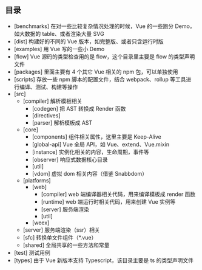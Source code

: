 ## 目录

- [benchmarks] 在对一些比较复杂情况处理的时候，Vue 的一些跑分 Demo，如大数据的 table、或者渲染大量 SVG
- [dist] 构建好的不同的 Vue 版本，如完整版、或者只含运行时版
- [examples] 用 Vue 写的一些小 Demo
- [flow] Vue 源码的类型检查用的是 flow，这个目录里主要是 flow 的类型声明文件
- [packages] 里面主要有 4 个其它 Vue 相关的 npm 包，可以单独使用
- [scripts] 存放一些 npm 脚本的配置文件，结合 webpack、rollup 等工具进行编译、测试、构建等操作
- [src]
  - [compiler] 解析模板相关
    - [codegen] 把 AST 转换成 Render 函数
    - [directives]
    - [parser] 解析模板成 AST
  - [core]
    - [components] 组件相关属性，这里主要是 Keep-Alive
    - [global-api] Vue 全局 API，如 Vue、extend、Vue.mixin
    - [instance] 实例化相关的内容，生命周期，事件等
    - [observer] 响应式数据核心目录
    - [util]
    - [vdom] 虚拟 dom 相关内容（借鉴 Snabbdom）
  - [platforms]
    - [web]
      - [compiler] web 端编译器相关代码，用来编译模板成 render 函数
      - [runtime] web 端运行时相关代码，用来创建 Vue 实例等
      - [server] 服务端渲染
      - [util]
    - [weex]
  - [server] 服务端渲染（ssr）相关
  - [sfc] 转换单文件组件（\*.vue）
  - [shared] 全局共享的一些方法和常量
- [test] 测试用例
- [types] 由于 Vue 新版本支持 Typescript，该目录主要是 ts 的类型声明文件
